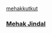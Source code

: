 <a class="card" href="#">
<div class="card__background"></div>
<div class="card__content">
    <p class="card__category">mehakkutkut</p>
    <h3 class="card__heading">Mehak Jindal</h3>
</div>
</a>
